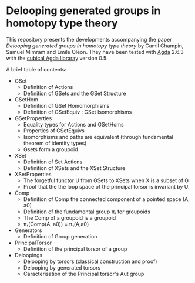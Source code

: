 # Delooping generated groups in homotopy type theory

This repository presents the developments accompanying the paper _Delooping
generated groups in homotopy type theory_ by Camil Champin, Samuel Mimram and
Emile Oleon. They have been tested with
[Agda](https://wiki.portal.chalmers.se/agda/) 2.6.3 with the [cubical Agda
libraray](https://github.com/agda/cubical) version 0.5.

A brief table of contents:

- GSet
  - Definition of Actions
  - Definition of GSets and the GSet Structure
- GSetHom
  - Definition of GSet Homomorphisms
  - Definition of GSetEquiv : GSet Isomorphisms
- GSetProperties
  - Equality types for Actions and GSetHoms
  - Properties of GSetEquivs
  - Isomorphisms and paths are equivalent (through fundamental theorem of identity types)
  - Gsets form a groupoid
- XSet
  - Definition of Set Actions
  - Definition of XSets and the XSet Structure
- XSetProperties
  - The forgetful functor U from GSets to XSets when X is a subset of G
  - Proof that the the loop space of the principal torsor is invariant by U.
- Comp
  - Definition of Comp the connected component of a pointed space (A, a0)
  - Definition of the fundamental group π₁ for groupoids
  - The Comp of a groupoid is a groupoid
  - π₁(Comp(A, a0)) = π₁(A,a0)
- Generators
  - Definition of Group generation
- PrincipalTorsor
  - Definition of the principal torsor of a group
- Deloopings
  - Delooping by torsors (classical construction and proof)
  - Delooping by generated torsors
  - Caracterisation of the Principal torsor's Aut group
